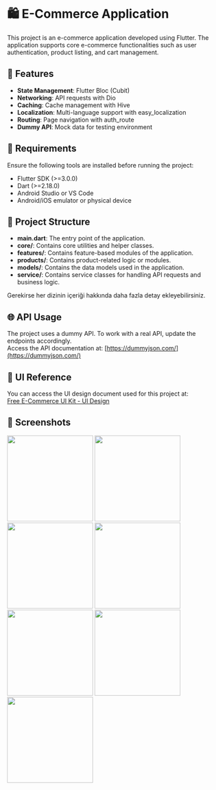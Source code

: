 # 🛍️ E-Commerce Application

This project is an e-commerce application developed using Flutter. The application supports core e-commerce functionalities such as user authentication, product listing, and cart management.

## 🚀 Features
- **State Management**: Flutter Bloc (Cubit)
- **Networking**: API requests with Dio
- **Caching**: Cache management with Hive
- **Localization**: Multi-language support with easy_localization
- **Routing**: Page navigation with auth_route
- **Dummy API**: Mock data for testing environment

## 📌 Requirements
Ensure the following tools are installed before running the project:
- Flutter SDK (>=3.0.0)
- Dart (>=2.18.0)
- Android Studio or VS Code
- Android/iOS emulator or physical device

## 📂 Project Structure
- **main.dart**: The entry point of the application.
- **core/**: Contains core utilities and helper classes.
- **features/**: Contains feature-based modules of the application.
- **products/**: Contains product-related logic or modules.
- **models/**: Contains the data models used in the application.
- **service/**: Contains service classes for handling API requests and business logic.

Gerekirse her dizinin içeriği hakkında daha fazla detay ekleyebilirsiniz.


## 🌐 API Usage
The project uses a dummy API. To work with a real API, update the endpoints accordingly.  
Access the API documentation at: [https://dummyjson.com/](https://dummyjson.com/)

## 🎨 UI Reference
You can access the UI design document used for this project at:  
[Free E-Commerce UI Kit - UI Design](https://www.behance.net/gallery/105658855/Free-E-Commerce-UI-Kit-UI-Design)
## 🎨 Screenshots
<img src="https://github.com/user-attachments/assets/7038dffe-9327-4a6e-9d15-252be9233f34" width="200" />
<img src="https://github.com/user-attachments/assets/49a9b0bd-b020-4265-aabd-42e9054801d9" width="200" />
<img src="https://github.com/user-attachments/assets/b8fd412c-6f6b-4e5c-b13b-c8b44c9321b3" width="200" />
<img src="https://github.com/user-attachments/assets/55384f25-afd4-4aa6-a8fb-b494798ef8ce" width="200" />
<img src="https://github.com/user-attachments/assets/1b38ab59-85f9-4759-a83e-19c3f62450f9" width="200" />
<img src="https://github.com/user-attachments/assets/74926556-0bc9-483f-8478-40f6626b1bd5" width="200" />
<img src="https://github.com/user-attachments/assets/212dac5b-c146-4f1d-bfdb-d6b56b5ea167" width="200" />









